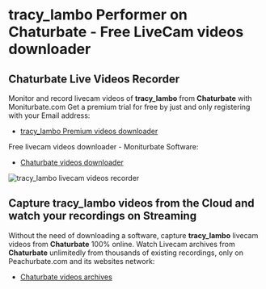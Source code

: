 # tracy_lambo Performer on Chaturbate - Free LiveCam videos downloader

## Chaturbate Live Videos Recorder

Monitor and record livecam videos of **tracy_lambo** from **Chaturbate** with Moniturbate.com
Get a premium trial for free by just and only registering with your Email address:
* [tracy_lambo Premium videos downloader](https://moniturbate.com/request-demo-licence-key.html)

Free livecam videos downloader - Moniturbate Software:
* [Chaturbate videos downloader](https://moniturbate.com/moniturbate-download-software.html)

![tracy_lambo livecam videos recorder](https://peachurnet.com/templates/moniturbate-software.png)


## Capture tracy_lambo videos from the Cloud and watch your recordings on Streaming

Without the need of downloading a software, capture **tracy_lambo** livecam videos from **Chaturbate** 100% online.
Watch Livecam archives from **Chaturbate** unlimitedly from thousands of existing recordings, only on Peachurbate.com and its websites network:
* [Chaturbate videos archives](https://peachurnet.com/)